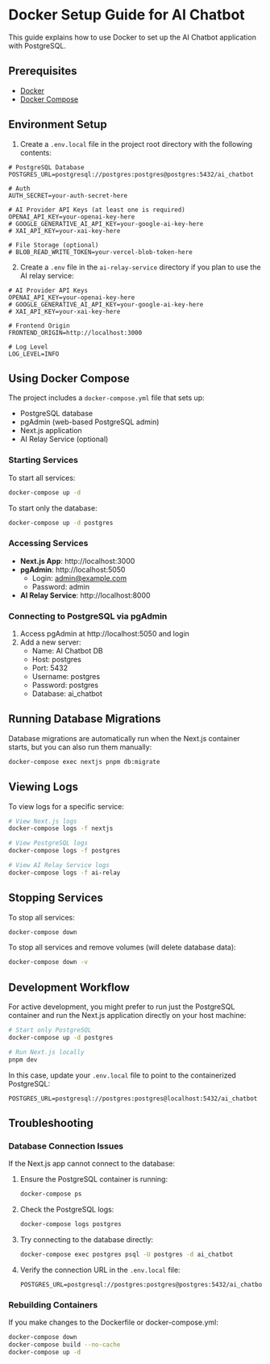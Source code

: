 # Docker Setup Guide for AI Chatbot

This guide explains how to use Docker to set up the AI Chatbot application with PostgreSQL.

## Prerequisites

- [Docker](https://docs.docker.com/get-docker/)
- [Docker Compose](https://docs.docker.com/compose/install/)

## Environment Setup

1. Create a `.env.local` file in the project root directory with the following contents:

```
# PostgreSQL Database
POSTGRES_URL=postgresql://postgres:postgres@postgres:5432/ai_chatbot

# Auth
AUTH_SECRET=your-auth-secret-here

# AI Provider API Keys (at least one is required)
OPENAI_API_KEY=your-openai-key-here
# GOOGLE_GENERATIVE_AI_API_KEY=your-google-ai-key-here
# XAI_API_KEY=your-xai-key-here

# File Storage (optional)
# BLOB_READ_WRITE_TOKEN=your-vercel-blob-token-here
```

2. Create a `.env` file in the `ai-relay-service` directory if you plan to use the AI relay service:

```
# AI Provider API Keys
OPENAI_API_KEY=your-openai-key-here
# GOOGLE_GENERATIVE_AI_API_KEY=your-google-ai-key-here
# XAI_API_KEY=your-xai-key-here

# Frontend Origin
FRONTEND_ORIGIN=http://localhost:3000

# Log Level
LOG_LEVEL=INFO
```

## Using Docker Compose

The project includes a `docker-compose.yml` file that sets up:
- PostgreSQL database
- pgAdmin (web-based PostgreSQL admin)
- Next.js application
- AI Relay Service (optional)

### Starting Services

To start all services:

```bash
docker-compose up -d
```

To start only the database:

```bash
docker-compose up -d postgres
```

### Accessing Services

- **Next.js App**: http://localhost:3000
- **pgAdmin**: http://localhost:5050
  - Login: admin@example.com
  - Password: admin
- **AI Relay Service**: http://localhost:8000

### Connecting to PostgreSQL via pgAdmin

1. Access pgAdmin at http://localhost:5050 and login
2. Add a new server:
   - Name: AI Chatbot DB
   - Host: postgres
   - Port: 5432
   - Username: postgres
   - Password: postgres
   - Database: ai_chatbot

## Running Database Migrations

Database migrations are automatically run when the Next.js container starts, but you can also run them manually:

```bash
docker-compose exec nextjs pnpm db:migrate
```

## Viewing Logs

To view logs for a specific service:

```bash
# View Next.js logs
docker-compose logs -f nextjs

# View PostgreSQL logs
docker-compose logs -f postgres

# View AI Relay Service logs
docker-compose logs -f ai-relay
```

## Stopping Services

To stop all services:

```bash
docker-compose down
```

To stop all services and remove volumes (will delete database data):

```bash
docker-compose down -v
```

## Development Workflow

For active development, you might prefer to run just the PostgreSQL container and run the Next.js application directly on your host machine:

```bash
# Start only PostgreSQL
docker-compose up -d postgres

# Run Next.js locally
pnpm dev
```

In this case, update your `.env.local` file to point to the containerized PostgreSQL:

```
POSTGRES_URL=postgresql://postgres:postgres@localhost:5432/ai_chatbot
```

## Troubleshooting

### Database Connection Issues

If the Next.js app cannot connect to the database:

1. Ensure the PostgreSQL container is running:
   ```bash
   docker-compose ps
   ```

2. Check the PostgreSQL logs:
   ```bash
   docker-compose logs postgres
   ```

3. Try connecting to the database directly:
   ```bash
   docker-compose exec postgres psql -U postgres -d ai_chatbot
   ```

4. Verify the connection URL in the `.env.local` file:
   ```
   POSTGRES_URL=postgresql://postgres:postgres@postgres:5432/ai_chatbot
   ```

### Rebuilding Containers

If you make changes to the Dockerfile or docker-compose.yml:

```bash
docker-compose down
docker-compose build --no-cache
docker-compose up -d
``` 
